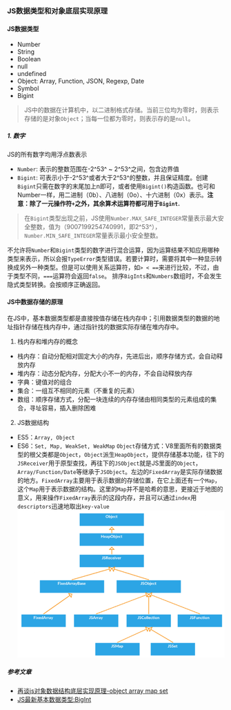 ### JS数据类型和对象底层实现原理

#### JS数据类型
  * Number
  * String
  * Boolean
  * null
  * undefined
  * Object: Array, Function, JSON, Regexp, Date
  * Symbol
  * Bigint
  > JS中的数据在计算机中，以二进制格式存储。当前三位均为零时，则表示存储的是对象`Object`；当每一位都为零时，则表示存的是`null`。

##### 1. 数字
JS的所有数字均用浮点数表示
  * `Number`: 表示的整数范围在-2^53^ ~ 2^53^之间，包含边界值
  * `Bigint`: 可表示小于-2^53^或者大于2^53^的整数，并且保证精度。创建`Bigint`只需在数字的末尾加上n即可，或者使用`Bigint()`构造函数。也可和Number一样，用二进制（0b）、八进制（0o）、十六进制（0x）表示。**注意：除了一元操作符`+`之外，其余算术运算符都可用于`Bigint`.**
  > 在`Bigint`类型出现之前，JS使用`Number.MAX_SAFE_INTEGER`常量表示最大安全整数，值为（9007199254740991，即2^53^），`Number.MIN_SAFE_INTEGER`常量表示最小安全整数。
  
  不允许将`Number`和`Bigint`类型的数字进行混合运算，因为运算结果不知应用哪种类型来表示，所以会报`TypeError`类型错误。若要计算时，需要将其中一种显示转换成另外一种类型。但是可以使用关系运算符，如`> < ==`来进行比较，不过，由于类型不同，`===`运算符会返回`false`。
  排序`BigInts`和`Numbers`数组时，不会发生隐式类型转换。会按顺序正确返回。

#### JS中数据存储的原理
在JS中，基本数据类型都是直接按值存储在栈内存中；引用数据类型的数据的地址指针存储在栈内存中，通过指针找的数据实际存储在堆内存中。
1. 栈内存和堆内存的概念
  * 栈内存：自动分配相对固定大小的内存，先进后出，顺序存储方式，会自动释放内存
  * 堆内存：动态分配内存，分配大小不一的内存，不会自动释放内存
  * 字典：键值对的组合
  * 集合：一组互不相同的元素（不重复的元素）
  * 数组：顺序存储方式，分配一块连续的内存存储由相同类型的元素组成的集合，寻址容易，插入删除困难
2. JS数据结构
  * ES5：`Array, Object`
  * ES6：`Set, Map, WeakSet, WeakMap`
  `Object`存储方式：V8里面所有的数据类型的根父类都是`Object`，`Object`派生`HeapObject`，提供存储基本功能，往下的`JSReceiver`用于原型查找，再往下的`JSObject`就是JS里面的`Object`，`Array/Function/Date`等继承于`JSObject`。左边的`FixedArray`是实际存储数据的地方。`FixedArray`主要用于表示数据的存储位置，在它上面还有一个`Map`，这个`Map`用于表示数据的结构。这里的`Map`并不是哈希的意思，更接近于地图的意义，用来操作`FixedArray`表示的这段内存，并且可以通过`index`用`descriptors`迅速地取出`key-value`
  ![对象存储机制](/JavaScript/images/object.png)


##### 参考文章
  * [再谈js对象数据结构底层实现原理-object array map set](https://www.zhoulujun.cn/html/webfront/ECMAScript/js/2016_0219_7607.html)
  * [JS最新基本数据类型:BigInt](https://segmentfault.com/a/1190000019912017)